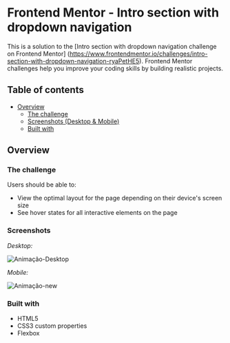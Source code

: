 # Frontend Mentor - Intro section with dropdown navigation

This is a solution to the [Intro section with dropdown navigation challenge on Frontend Mentor] (https://www.frontendmentor.io/challenges/intro-section-with-dropdown-navigation-ryaPetHE5). Frontend Mentor challenges help you improve your coding skills by building realistic projects. 

## Table of contents

- [Overview](#overview)
  - [The challenge](#the-challenge)
  - [Screenshots (Desktop & Mobile)](#screenshots)
  - [Built with](#built-with)

## Overview

### The challenge

Users should be able to:

- View the optimal layout for the page depending on their device's screen size
- See hover states for all interactive elements on the page

### Screenshots

*Desktop:*

![Animação-Desktop](https://github.com/igorcascimiro/intro-section-with-dropdown-navigation/assets/138637092/7b236ef2-1dc9-4f08-864c-1198bfd50539)

*Mobile:*

![Animação-new](https://github.com/igorcascimiro/intro-section-with-dropdown-navigation/assets/138637092/93acfd48-2048-48f9-83aa-115d6143acde)

### Built with

- HTML5
- CSS3 custom properties
- Flexbox
